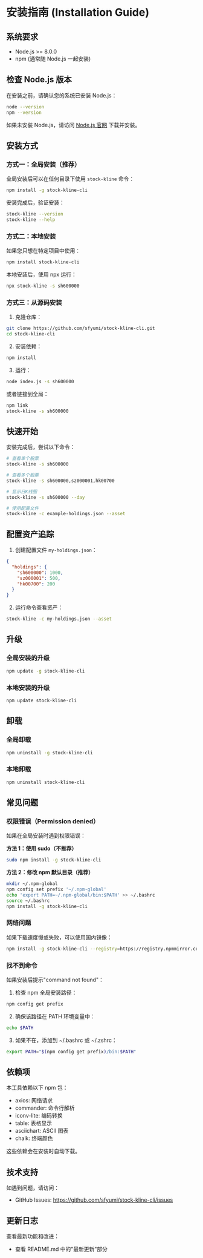 # 安装指南 (Installation Guide)

## 系统要求

- Node.js >= 8.0.0
- npm (通常随 Node.js 一起安装)

## 检查 Node.js 版本

在安装之前，请确认您的系统已安装 Node.js：

```bash
node --version
npm --version
```

如果未安装 Node.js，请访问 [Node.js 官网](https://nodejs.org/) 下载并安装。

## 安装方式

### 方式一：全局安装（推荐）

全局安装后可以在任何目录下使用 `stock-kline` 命令：

```bash
npm install -g stock-kline-cli
```

安装完成后，验证安装：

```bash
stock-kline --version
stock-kline --help
```

### 方式二：本地安装

如果您只想在特定项目中使用：

```bash
npm install stock-kline-cli
```

本地安装后，使用 npx 运行：

```bash
npx stock-kline -s sh600000
```

### 方式三：从源码安装

1. 克隆仓库：

```bash
git clone https://github.com/sfyumi/stock-kline-cli.git
cd stock-kline-cli
```

2. 安装依赖：

```bash
npm install
```

3. 运行：

```bash
node index.js -s sh600000
```

或者链接到全局：

```bash
npm link
stock-kline -s sh600000
```

## 快速开始

安装完成后，尝试以下命令：

```bash
# 查看单个股票
stock-kline -s sh600000

# 查看多个股票
stock-kline -s sh600000,sz000001,hk00700

# 显示日K线图
stock-kline -s sh600000 --day

# 使用配置文件
stock-kline -c example-holdings.json --asset
```

## 配置资产追踪

1. 创建配置文件 `my-holdings.json`：

```json
{
  "holdings": {
    "sh600000": 1000,
    "sz000001": 500,
    "hk00700": 200
  }
}
```

2. 运行命令查看资产：

```bash
stock-kline -c my-holdings.json --asset
```

## 升级

### 全局安装的升级

```bash
npm update -g stock-kline-cli
```

### 本地安装的升级

```bash
npm update stock-kline-cli
```

## 卸载

### 全局卸载

```bash
npm uninstall -g stock-kline-cli
```

### 本地卸载

```bash
npm uninstall stock-kline-cli
```

## 常见问题

### 权限错误（Permission denied）

如果在全局安装时遇到权限错误：

**方法 1：使用 sudo（不推荐）**
```bash
sudo npm install -g stock-kline-cli
```

**方法 2：修改 npm 默认目录（推荐）**
```bash
mkdir ~/.npm-global
npm config set prefix '~/.npm-global'
echo 'export PATH=~/.npm-global/bin:$PATH' >> ~/.bashrc
source ~/.bashrc
npm install -g stock-kline-cli
```

### 网络问题

如果下载速度慢或失败，可以使用国内镜像：

```bash
npm install -g stock-kline-cli --registry=https://registry.npmmirror.com
```

### 找不到命令

如果安装后提示"command not found"：

1. 检查 npm 全局安装路径：
```bash
npm config get prefix
```

2. 确保该路径在 PATH 环境变量中：
```bash
echo $PATH
```

3. 如果不在，添加到 ~/.bashrc 或 ~/.zshrc：
```bash
export PATH="$(npm config get prefix)/bin:$PATH"
```

## 依赖项

本工具依赖以下 npm 包：

- axios: 网络请求
- commander: 命令行解析
- iconv-lite: 编码转换
- table: 表格显示
- asciichart: ASCII 图表
- chalk: 终端颜色

这些依赖会在安装时自动下载。

## 技术支持

如遇到问题，请访问：
- GitHub Issues: https://github.com/sfyumi/stock-kline-cli/issues

## 更新日志

查看最新功能和改进：
- 查看 README.md 中的"最新更新"部分
